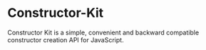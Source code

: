Constructor-Kit
===============

Constructor Kit is a simple, convenient and backward compatible constructor creation API for JavaScript.
